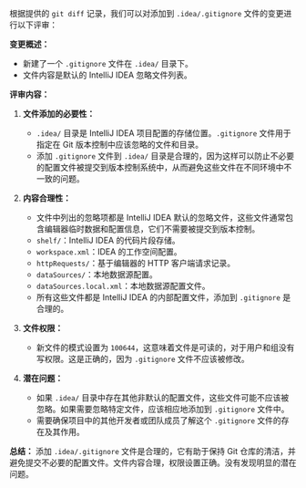 根据提供的 `git diff` 记录，我们可以对添加到 `.idea/.gitignore` 文件的变更进行以下评审：

**变更概述：**
- 新建了一个 `.gitignore` 文件在 `.idea/` 目录下。
- 文件内容是默认的 IntelliJ IDEA 忽略文件列表。

**评审内容：**

1. **文件添加的必要性：**
   - `.idea/` 目录是 IntelliJ IDEA 项目配置的存储位置。`.gitignore` 文件用于指定在 Git 版本控制中应该忽略的文件和目录。
   - 添加 `.gitignore` 文件到 `.idea/` 目录是合理的，因为这样可以防止不必要的配置文件被提交到版本控制系统中，从而避免这些文件在不同环境中不一致的问题。

2. **内容合理性：**
   - 文件中列出的忽略项都是 IntelliJ IDEA 默认的忽略文件，这些文件通常包含编辑器临时数据和配置信息，它们不需要被提交到版本控制。
   - `shelf/`：IntelliJ IDEA 的代码片段存储。
   - `workspace.xml`：IDEA 的工作空间配置。
   - `httpRequests/`：基于编辑器的 HTTP 客户端请求记录。
   - `dataSources/`：本地数据源配置。
   - `dataSources.local.xml`：本地数据源配置文件。
   - 所有这些文件都是 IntelliJ IDEA 的内部配置文件，添加到 `.gitignore` 是合理的。

3. **文件权限：**
   - 新文件的模式设置为 `100644`，这意味着文件是可读的，对于用户和组没有写权限。这是正确的，因为 `.gitignore` 文件不应该被修改。

4. **潜在问题：**
   - 如果 `.idea/` 目录中存在其他非默认的配置文件，这些文件可能不应该被忽略。如果需要忽略特定文件，应该相应地添加到 `.gitignore` 文件中。
   - 需要确保项目中的其他开发者或团队成员了解这个 `.gitignore` 文件的存在及其作用。

**总结：**
添加 `.idea/.gitignore` 文件是合理的，它有助于保持 Git 仓库的清洁，并避免提交不必要的配置文件。文件内容合理，权限设置正确。没有发现明显的潜在问题。